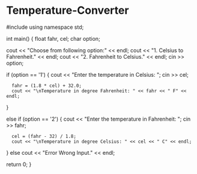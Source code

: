 # Temperature-Converter
#include<iostream>
using namespace std;

int main()
{
   float fahr, cel;
   char option;

   cout << "Choose from following option:" << endl;
   cout << "1. Celsius to Fahrenheit." << endl;
   cout << "2. Fahrenheit to Celsius." << endl;
   cin >> option;

   if (option == '1')
   {
      cout << "Enter the temperature in Celsius: ";
      cin >> cel;

      fahr = (1.8 * cel) + 32.0; 
      cout << "\nTemperature in degree Fahrenheit: " << fahr << " F" << endl;
   }
 
   else if (option == '2')
   {
      cout << "Enter the temperature in Fahrenheit: ";
      cin >> fahr;

      cel = (fahr - 32) / 1.8; 
      cout << "\nTemperature in degree Celsius: " << cel << " C" << endl;
   }
   else
      cout << "Error Wrong Input." << endl;

   return 0;
}
